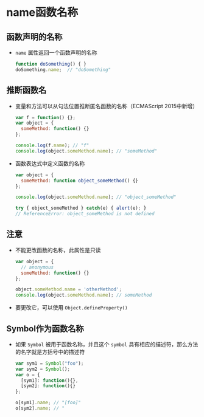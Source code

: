 # name函数名称

## 函数声明的名称

+ `name` 属性返回一个函数声明的名称

    ```js
    function doSomething() { }
    doSomething.name;  // "doSomething"
    ```

## 推断函数名

+ 变量和方法可以从句法位置推断匿名函数的名称（ECMAScript 2015中新增）

    ```js
    var f = function() {};
    var object = {
      someMethod: function() {}
    };

    console.log(f.name); // "f"
    console.log(object.someMethod.name); // "someMethod"
    ```

+ 函数表达式中定义函数的名称

    ```js
    var object = {
      someMethod: function object_someMethod() {}
    };

    console.log(object.someMethod.name); // "object_someMethod"

    try { object_someMethod } catch(e) { alert(e); }
    // ReferenceError: object_someMethod is not defined
    ```

## 注意

+ 不能更改函数的名称，此属性是只读

    ```js
    var object = {
      // anonymous
      someMethod: function() {}
    };

    object.someMethod.name = 'otherMethod';
    console.log(object.someMethod.name); // someMethod
    ```

+ 要更改它，可以使用 `Object.defineProperty()`

## Symbol作为函数名称

+ 如果 `Symbol` 被用于函数名称，并且这个 `symbol` 具有相应的描述符，那么方法的名字就是方括号中的描述符

    ```js
    var sym1 = Symbol("foo");
    var sym2 = Symbol();
    var o = {
      [sym1]: function(){},
      [sym2]: function(){}
    };

    o[sym1].name; // "[foo]"
    o[sym2].name; // "
    ```
